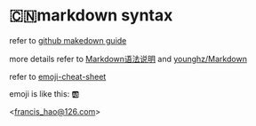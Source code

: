 # :cn:markdown syntax


refer to [github makedown guide](https://guides.github.com/features/mastering-markdown/)

more details refer to [Markdown语法说明](http://www.appinn.com/markdown/) and [younghz/Markdown](https://github.com/younghz/Markdown)

refer to [emoji-cheat-sheet](https://www.webpagefx.com/tools/emoji-cheat-sheet/)

emoji is like this: :ab:


\<francis_hao@126.com>
